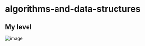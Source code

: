 # algorithms-and-data-structures

## My level
![image](https://www.codewars.com/users/CPuPush/badges/large)

